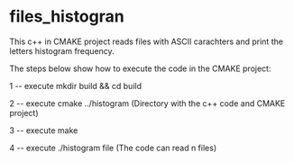 # files_histogran
This c++ in CMAKE project reads files with ASCII carachters and print the letters histogram frequency.

The steps below show how to execute the code in the CMAKE project:

1 -- execute mkdir build && cd build

2 -- execute cmake ../histogram (Directory with the c++ code and CMAKE project)

3 -- execute make

4 -- execute ./histogram file (The code can read n files)

